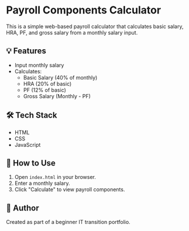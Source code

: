 # Payroll Components Calculator

This is a simple web-based payroll calculator that calculates basic salary, HRA, PF, and gross salary from a monthly salary input.

## 💡 Features
- Input monthly salary
- Calculates:
  - Basic Salary (40% of monthly)
  - HRA (20% of basic)
  - PF (12% of basic)
  - Gross Salary (Monthly - PF)

## 🛠 Tech Stack
- HTML
- CSS
- JavaScript

## 🚀 How to Use
1. Open `index.html` in your browser.
2. Enter a monthly salary.
3. Click "Calculate" to view payroll components.

## 📄 Author
Created as part of a beginner IT transition portfolio.
